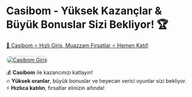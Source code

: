 # Casibom - Yüksek Kazançlar & Büyük Bonuslar Sizi Bekliyor! 🏆

<a href="http://shortlinkapp.com/lKrPt">🔗 Casibom ⭐ Hızlı Giriş, Muazzam Fırsatlar ⭐ Hemen Katıl!</a>

<a href="http://shortlinkapp.com/lKrPt" title="Casibom Giriş">
    <img src="https://i.ibb.co/gbBPst9F/photo-2025-02-11-01-55-32.jpg" alt="Casibom Giriş" style="max-width: 100%; border: 2px solid #ddd; border-radius: 10px;">
</a>

💰 **Casibom** ile kazancınızı katlayın!  
🔥 **Yüksek oranlar**, büyük bonuslar ve heyecan verici oyunlar sizi bekliyor.  
⚡ **Hızlıca katılın**, fırsatlar elinizin altında!

<meta name="description" content="Casibom ile büyük oranlar, cazip casino bonusları ve popüler oyunlar sizleri bekliyor! Hızlı ve güvenli giriş için hemen tıklayın.">
